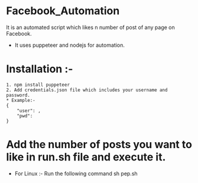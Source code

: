 # Facebook_Automation
It is an automated script which likes n number of post of any page on Facebook.

* It uses puppeteer and nodejs for automation.

# Installation :- 
    1. npm install puppeteer
    2. Add credentials.json file which includes your username and password.
    * Example:- 
    {
        "user": ,
        "pwd":
    }

# Add the number of posts you want to like in run.sh file and execute it.
* For Linux :- Run the following command 
    sh pep.sh 